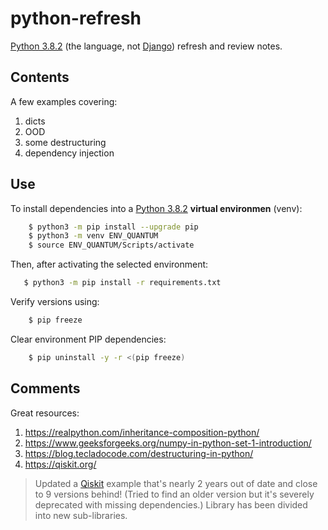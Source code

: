 # python-refresh

[Python 3.8.2](https://www.python.org/downloads/) (the language, not [Django](https://github.com/Thoughtscript/python_django_refresh)) refresh and review notes.

## Contents

A few examples covering:

1. dicts
1. OOD
1. some destructuring
1. dependency injection

## Use

To install dependencies into a [Python 3.8.2](https://www.python.org/downloads/) **virtual environmen** (venv):

```bash
    $ python3 -m pip install --upgrade pip
    $ python3 -m venv ENV_QUANTUM
    $ source ENV_QUANTUM/Scripts/activate
```

Then, after activating the selected environment:

```bash
   $ python3 -m pip install -r requirements.txt
```

Verify versions using:

```bash
    $ pip freeze
```

Clear environment PIP dependencies:

```bash
    $ pip uninstall -y -r <(pip freeze)
```

## Comments

Great resources:

1. https://realpython.com/inheritance-composition-python/
1. https://www.geeksforgeeks.org/numpy-in-python-set-1-introduction/
1. https://blog.tecladocode.com/destructuring-in-python/
1. https://qiskit.org/

> Updated a [Qiskit](https://qiskit.org/) example that's nearly 2 years out of date and close to 9 versions behind! (Tried to find an older version but it's severely deprecated with missing dependencies.) Library has been divided into new sub-libraries.
